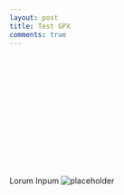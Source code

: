 ```yaml
---
layout: post
title: Test GPX
comments: true
---
```


<div id="post-map" style="height:200px" data-gpx="/public/gpx/30MAR15.gpx">
</div>

Lorum Inpum
![placeholder](https://drive.google.com/uc?export=view&id=1FNWiiHsdkrm6Kw5FDH2B7TwPSn4hXIXlLA "Large example image")